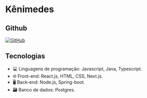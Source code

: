 # Kênimedes

## Github
[![GitHub](https://img.shields.io/badge/GitHbt-000?style=for-the-badge&logo=github&logoColor=white)](+https://github.com/KeniSantos)

## Tecnologias

- 💻 Linguagens de programação: Javascript, Java, Typescript.
- 🌐 Front-end: React.js, HTML, CSS, Next.js.
- 🖥️ Back-end: Node.js, Spring-boot.
- 🗃️ Banco de dados: Postgres.